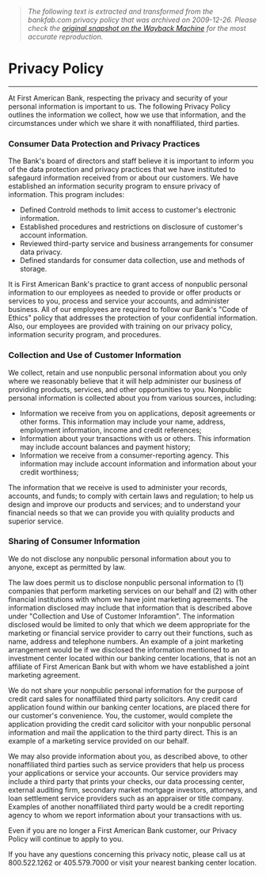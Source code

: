 > *The following text is extracted and transformed from the bankfab.com privacy policy that was archived on 2009-12-26. Please check the [original snapshot on the Wayback Machine](https://web.archive.org/web/20091226160717id_/http%3A//bankfab.com/privacypolicy.php) for the most accurate reproduction.*

# Privacy Policy

* * *

At First American Bank, respecting the privacy and security of your personal information is important to us. The following Privacy Policy outlines the information we collect, how we use that information, and the circumstances under which we share it with nonaffiliated, third parties.

  


### Consumer Data Protection and Privacy Practices

The Bank's board of directors and staff believe it is important to inform you of the data protection and privacy practices that we have instituted to safegaurd information received from or about our customers. We have established an information security program to ensure privacy of information. This program includes:  


* Defined Controld methods to limit access to customer's electronic information.
* Established procedures and restrictions on disclosure of customer's account information.
* Reviewed third-party service and business arrangements for consumer data privacy.
* Defined standards for consumer data collection, use and methods of storage.

It is First American Bank's practice to grant access of nonpublic personal information to our employees as needed to provide or offer products or services to you, process and service your accounts, and administer business. All of our employees are required to follow our Bank's "Code of Ethics" policy that addresses the protection of your confidential information. Also, our employees are provided with training on our privacy policy, information security program, and procedures.

  


### Collection and Use of Customer Information

We collect, retain and use nonpublic personal information about you only where we reasonably believe that it will help administer our business of providing products, services, and other opportunities to you. Nonpublic personal information is collected about you from various sources, including: 

* Information we receive from you on applications, deposit agreements or other forms. This information may include your name, address, employment information, income and credit references;
* Information about your transactions with us or others. This information may include account balances and payment history;
* Information we receive from a consumer-reporting agency. This information may include account information and information about your credit worthiness;
  


The information that we receive is used to administer your records, accounts, and funds; to comply with certain laws and regulation; to help us design and improve our products and services; and to understand your financial needs so that we can provide you with quiality products and superior service.

  


### Sharing of Consumer Information

We do not disclose any nonpublic personal information about you to anyone, except as permitted by law.

The law does permit us to disclose nonpublic personal information to (1) companies that perform marketing services on our behalf and (2) with other financial institutions with whom we have joint marketing agreements. The information disclosed may include that information that is described above under "Collection and Use of Customer Inforamtion". The information disclosed would be limited to only that which we deem appropriate for the marketing or financial service provider to carry out their functions, such as name, address and telephone numbers. An example of a joint marketing arrangement would be if we disclosed the information mentioned to an investment center located within our banking center locations, that is not an affiliate of First American Bank but with whom we have established a joint marketing agreement.

We do not share your nonpublic personal information for the purpose of credit card sales for nonaffiliated third party solicitors. Any credit card application found within our banking center locations, are placed there for our customer's convenience. You, the customer, would complete the application providing the credit card solicitor with your nonpublic personal information and mail the application to the third party direct. This is an example of a marketing service provided on our behalf.

We may also provide information about you, as described above, to other nonaffiliated third parties such as service providers that help us process your applications or service your accounts. Our service providers may include a third party that prints your checks, our data processing center, external auditing firm, secondary market mortgage investors, attorneys, and loan settlement service providers such as an appraiser or title company. Examples of another nonaffiliated third party would be a credit reporting agency to whom we report information about your transactions with us.

Even if you are no longer a First American Bank customer, our Privacy Policy will continue to apply to you.

If you have any questions concerning this privacy notic, please call us at 800.522.1262 or 405.579.7000 or visit your nearest banking center location.
